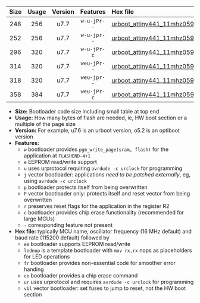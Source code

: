 |Size|Usage|Version|Features|Hex file|
|:-:|:-:|:-:|:-:|:--|
|248|256|u7.7|`w-u-jPr--`|[urboot_attiny441_11mhz0592_230400bps_lednop_ur_vbl.hex](https://raw.githubusercontent.com/stefanrueger/urboot.hex/main/mcus/attiny441/fcpu_11mhz0592/230400_bps/urboot_attiny441_11mhz0592_230400bps_lednop_ur_vbl.hex)|
|252|256|u7.7|`w-u-jpr--`|[urboot_attiny441_11mhz0592_230400bps_lednop_fr_ur_vbl.hex](https://raw.githubusercontent.com/stefanrueger/urboot.hex/main/mcus/attiny441/fcpu_11mhz0592/230400_bps/urboot_attiny441_11mhz0592_230400bps_lednop_fr_ur_vbl.hex)|
|296|320|u7.7|`w-u-jPr-c`|[urboot_attiny441_11mhz0592_230400bps_lednop_fr_ce_ur_vbl.hex](https://raw.githubusercontent.com/stefanrueger/urboot.hex/main/mcus/attiny441/fcpu_11mhz0592/230400_bps/urboot_attiny441_11mhz0592_230400bps_lednop_fr_ce_ur_vbl.hex)|
|314|320|u7.7|`weu-jPr--`|[urboot_attiny441_11mhz0592_230400bps_ee_lednop_ur_vbl.hex](https://raw.githubusercontent.com/stefanrueger/urboot.hex/main/mcus/attiny441/fcpu_11mhz0592/230400_bps/urboot_attiny441_11mhz0592_230400bps_ee_lednop_ur_vbl.hex)|
|318|320|u7.7|`weu-jpr--`|[urboot_attiny441_11mhz0592_230400bps_ee_lednop_fr_ur_vbl.hex](https://raw.githubusercontent.com/stefanrueger/urboot.hex/main/mcus/attiny441/fcpu_11mhz0592/230400_bps/urboot_attiny441_11mhz0592_230400bps_ee_lednop_fr_ur_vbl.hex)|
|358|384|u7.7|`weu-jPr-c`|[urboot_attiny441_11mhz0592_230400bps_ee_lednop_fr_ce_ur_vbl.hex](https://raw.githubusercontent.com/stefanrueger/urboot.hex/main/mcus/attiny441/fcpu_11mhz0592/230400_bps/urboot_attiny441_11mhz0592_230400bps_ee_lednop_fr_ce_ur_vbl.hex)|

- **Size:** Bootloader code size including small table at top end
- **Usage:** How many bytes of flash are needed, ie, HW boot section or a multiple of the page size
- **Version:** For example, u7.6 is an urboot version, o5.2 is an optiboot version
- **Features:**
  + `w` bootloader provides `pgm_write_page(sram, flash)` for the application at `FLASHEND-4+1`
  + `e` EEPROM read/write support
  + `u` uses urprotocol requiring `avrdude -c urclock` for programming
  + `j` vector bootloader: applications *need to be patched externally*, eg, using `avrdude -c urclock`
  + `p` bootloader protects itself from being overwritten
  + `P` vector bootloader only: protects itself and reset vector from being overwritten
  + `r` preserves reset flags for the application in the register R2
  + `c` bootloader provides chip erase functionality (recommended for large MCUs)
  + `-` corresponding feature not present
- **Hex file:** typically MCU name, oscillator frequency (16 MHz default) and baud rate (115200 default) followed by
  + `ee` bootloader supports EEPROM read/write
  + `lednop` is a template bootloader with `mov rx,rx` nops as placeholders for LED operations
  + `fr` bootloader provides non-essential code for smoother error handing
  + `ce` bootloader provides a chip erase command
  + `ur` uses urprotocol and requires `avrdude -c urclock` for programming
  + `vbl` vector bootloader: set fuses to jump to reset, not the HW boot section
